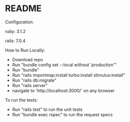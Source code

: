 # README

Configuration:

ruby: 3.1.2

rails: 7.0.4

How to Run Locally:
- Download repo
- Run "bundle config set --local without 'production'"
- Run "bundle"
- Run "rails importmap:install turbo:install stimulus:install"
- Run "rails db:migrate"
- Run "rails server"
- navigate to 'http://localhost:3000/' on any browser

To run the tests:
- Run "rails test" to run the unit tests
- Run "bundle exec rspec" to run the request specs

